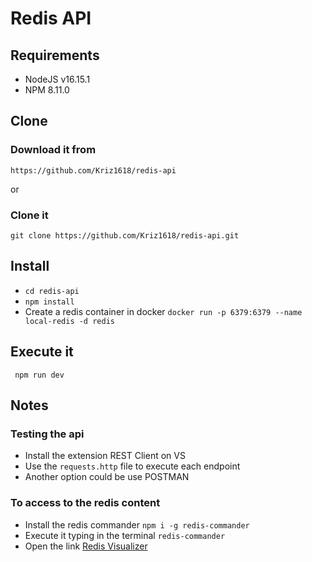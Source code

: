 # **Redis API**

## Requirements
* NodeJS v16.15.1
* NPM 8.11.0

## Clone 

### Download it from
```
https://github.com/Kriz1618/redis-api
```
or
### Clone it
```
git clone https://github.com/Kriz1618/redis-api.git
```

## Install
* `cd redis-api`
* `npm install`
* Create a redis container in docker  `docker run -p 6379:6379 --name local-redis -d redis`

## Execute it
``` npm run dev```

## Notes

### Testing the api
* Install the extension REST Client on VS
* Use the `requests.http` file to execute each endpoint
* Another option could be use POSTMAN

### To access to the redis content
* Install the redis commander `npm i -g redis-commander`
* Execute it typing in the terminal `redis-commander`
* Open the link [Redis Visualizer](http://127.0.0.1:8081)
